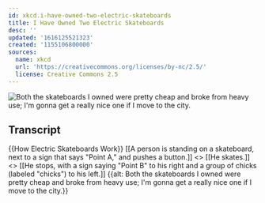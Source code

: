 ```yaml
---
id: xkcd.i-have-owned-two-electric-skateboards
title: I Have Owned Two Electric Skateboards
desc: ''
updated: '1616125521323'
created: '1155106800000'
sources:
  name: xkcd
  url: 'https://creativecommons.org/licenses/by-nc/2.5/'
  license: Creative Commons 2.5
---
```

![Both the skateboards I owned were pretty cheap and broke from heavy use;  I'm gonna get a really nice one if I move to the city.](https://imgs.xkcd.com/comics/electric_skateboards.png)

## Transcript
{{How Electric Skateboards Work}}
[[A person is standing on a skateboard, next to a sign that says "Point A," and pushes a button.]]
<<click>>
[[He skates.]]
<<whirrr>>
[[He stops, with a sign saying "Point B" to his right and a group of chicks (labeled "chicks") to his left.]]
{{alt: Both the skateboards I owned were pretty cheap and broke from heavy use; I'm gonna get a really nice one if I move to the city.}}

